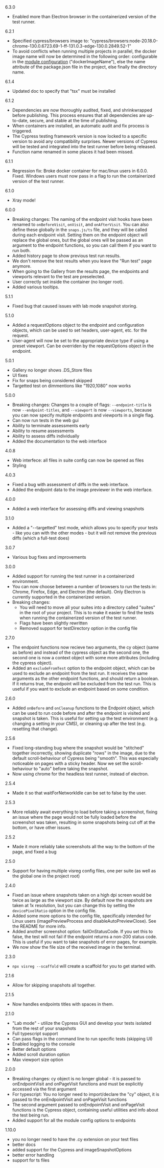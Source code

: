 6.3.0
- Enabled more than Electron browser in the containerized version of the test runner.

6.2.1
- Specified cypress/browsers image to: "cypress/browsers:node-20.18.0-chrome-130.0.6723.69-1-ff-131.0.3-edge-130.0.2849.52-1"
- To avoid conflicts when running multiple projects in parallel, the docker image name will now be determined in the following order: configurable in the [module configuration](#optional-configuration) ("dockerImageName"), else the name attribute of the package.json file in the project, else finally the directory name.

6.1.4
- Updated doc to specify that "tsx" must be installed

6.1.2
- Dependencies are now thoroughly audited, fixed, and shrinkwrapped before publishing. This process ensures that all dependencies are up-to-date, secure, and stable at the time of publishing.
- When containers are installed, an automatic audit and fix process is triggered.
- The Cypress testing framework version is now locked to a specific version to avoid any compatibility surprises. Newer versions of Cypress will be tested and integrated into the test runner before being released.
- Function name renamed in some places it had been missed.

6.1.1
- Regression fix: Broke docker container for mac/linux users in 6.0.0. Fixed. Windows users must now pass in a flag to run the containerized version of the test runner.

6.1.0
- Xray mode!

6.0.0
- Breaking changes: The naming of the endpoint visit hooks have been renamed to `onBeforeVisit`, `onVisit`, and `onAfterVisit`. You can also define these globally in the `snaps.js/ts` file, and they will be called during each endpoint visit. Setting them on the endpoint object will replace the global ones, but the global ones will be passed as an argument to the endpoint functions, so you can call them if you want to run both.
- Added history page to show previous test run results.
- We don't remove the test results when you leave the "Run test" page anymore.
- When going to the Gallery from the results page, the endpoints and viewports relevant to the test are preselected.
- User correctly set inside the container (no longer root).
- Added various tooltips.

5.1.1
- Fixed bug that caused issues with lab mode snapshot storing.

5.1.0
- Added a requestOptions object to the endpoint and configuration objects, which can be used to set headers, user-agent, etc. for the request.
- User-agent will now be set to the appropriate device type if using a preset viewport. Can be overriden by the requestOptions object in the endpoint.

5.0.1
- Gallery no longer shows .DS_Store files
- UI fixes
- Fix for snaps being considered skipped
- Targetted test on dimmentions like "1920,1080" now works

5.0.0
- Breaking changes: Changes to a couple of flags: `--endpoint-title` is now `--endpoint-titles`, and `--viewport` is now `--viewports`, because you can now specify multiple endpoints and viewports in a single flag.
- Can now run tests in the web gui
- Ability to terminate assessments early
- Ability to resume assessments
- Ability to assess diffs individually
- Added the documentation to the web interface

4.0.8
- Web interfece: all files in suite config can now be opened as files
- Styling
  
4.0.3
- Fixed a bug with assessment of diffs in the web interface.
- Added the endpoint data to the image previewer in the web interface.

4.0.0
- Added a web interface for assessing diffs and viewing snapshots

3.1.0
- Added a "--targetted" test mode, which allows you to specify your tests - like you can with the other modes - but it will not remove the previous diffs (which a full-test does)

3.0.7
- Various bug fixes and improvements

3.0.0
- Added support for running the test runner in a containerized environment.
- You can now choose between a number of browsers to run the tests in: Chrome, Firefox, Edge, and Electron (the default). Only Electron is currently supported in the containerized version.
- Breaking changes:
  - You will need to move all your suites into a directory called "suites" in the root of your project. This is to make it easier to find the tests when running the containerized version of the test runner.
  - Flags have been slightly rewritten
  - Removed support for testDirectory option in the config file

2.7.0
- The endpoint functions now recieve two arguments, the cy object (same as before) and instead of the cypress object as the second one, the second one is now a context object with some more attributes (including the cypress object).
- Added an `excludeFromTest` option to the endpoint object, which can be used to exclude an endpoint from the test run. It receives the same arguments as the other endpoint functions, and should return a boolean. If it returns true, the endpoint will be excluded from the test run. This is useful if you want to exclude an endpoint based on some condition.

2.6.0
- Added `onBefore` and `onCleanup` functions to the Endpoint object, which can be used to run code before and after the endpoint is visited and snapshot is taken. This is useful for setting up the test environment (e.g. changing a setting in your CMS), or cleaning up after the test (e.g. resetting that change).

2.5.6
- Fixed long-standing bug where the snapshot would be "stitched" together incorrectly, showing duplicate "rows" in the image, due to the default scroll-behaviour of Cypress being "smooth". This was especially noticeable on pages with a sticky header. Now we set the scroll-behaviour to "auto" before taking the snapshot.
- Now using chrome for the headless test runner, instead of electron.

2.5.4
- Made it so that waitForNetworkIdle can be set to false by the user.

2.5.3
- More reliably await everything to load before taking a screenshot, fixing an issue where the page would not be fully loaded before the screenshot was taken, resulting in some snapshots being cut off at the bottom, or have other issues.

2.5.2
- Made it more reliably take screenshots all the way to the bottom of the page, and fixed a bug

2.5.0
- Support for having multiple visreg config files, one per suite (as well as the global one in the project root)
  
2.4.0
- Fixed an issue where snapshots taken on a high dpi screen would be twice as large as the viewport size. By default now the snapshots are taken at 1x resolution, but you can change this by setting the `devicePixelRatio` option in the config file.
- Added some more options to the config file, specifically intended for Linux users (imagePreviewProcess and disableAutoPreviewClose). See the README for more info.
- Added another screenshot option: failOnStatusCode. If you set this to false, the test will not fail if the endpoint returns a non-200 status code. This is useful if you want to take snapshots of error pages, for example.
- We now show the file size of the received image in the terminal.

2.3.0
- `npx visreg --scaffold` will create a scaffold for you to get started with.

2.1.6
- Allow for skipping snapshots all together.

2.1.5
- Now handles endpoints titles with spaces in them.

2.1.0
- "Lab mode" - utilize the Cypress GUI and develop your tests isolated from the rest of your snapshots
- Full typescript support
- Can pass flags in the command line to run specific tests (skipping UI)
- Enabled logging to the console
- Better default options
- Added scroll duration option
- Max viewport size option

2.0.0
- Breaking changes: cy object is no longer global - it is passed to onEndpointVisit and onPageVisit functions and must be explicitly accessed via the first argument
- For typescript: You no longer need to import/declare the "cy" object, it is passed to the onEndpointVisit and onPageVisit functions
- The second argument passed to onEndpointVisit and onPageVisit functions is the Cypress object, containing useful utilities  and info about the test being run.
- Added support for all the module config options to endpoints

1.10.0
- you no longer need to have the .cy extension on your test files
- better docs
- added support for the Cypress and imageSnapshotOptions
- better error handling
- support for ts files